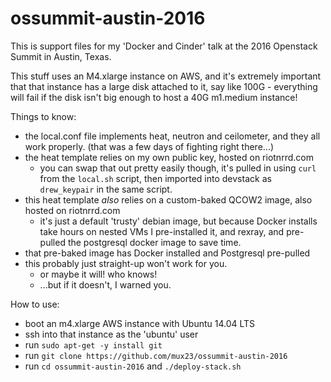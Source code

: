 # ossummit-austin-2016

This is support files for my 'Docker and Cinder' talk at the 2016 Openstack Summit in Austin, Texas.

This stuff uses an M4.xlarge instance on AWS, and it's extremely important that that instance has a large disk attached to it, say like 100G - everything will fail if the disk isn't big enough to host a 40G m1.medium instance!

Things to know:
 - the local.conf file implements heat, neutron and ceilometer, and they all work properly. (that was a few days of fighting right there...)
 - the heat template relies on my own public key, hosted on riotnrrd.com
   - you can swap that out pretty easily though, it's pulled in using `curl` from the `local.sh` script, then imported into devstack as `drew_keypair` in the same script.
 - this heat template *also* relies on a custom-baked QCOW2 image, also hosted on riotnrrd.com
   - it's just a default 'trusty' debian image, but because Docker installs take hours on nested VMs I pre-installed it, and rexray, and pre-pulled the postgresql docker image to save time.
 - that pre-baked image has Docker installed and Postgresql pre-pulled
 - this probably just straight-up won't work for you. 
   - or maybe it will! who knows!
   - ...but if it doesn't, I warned you.

How to use:
 - boot an m4.xlarge AWS instance with Ubuntu 14.04 LTS
 - ssh into that instance as the 'ubuntu' user
 - run `sudo apt-get -y install git`
 - run `git clone https://github.com/mux23/ossummit-austin-2016`
 - run `cd ossummit-austin-2016` and `./deploy-stack.sh`

